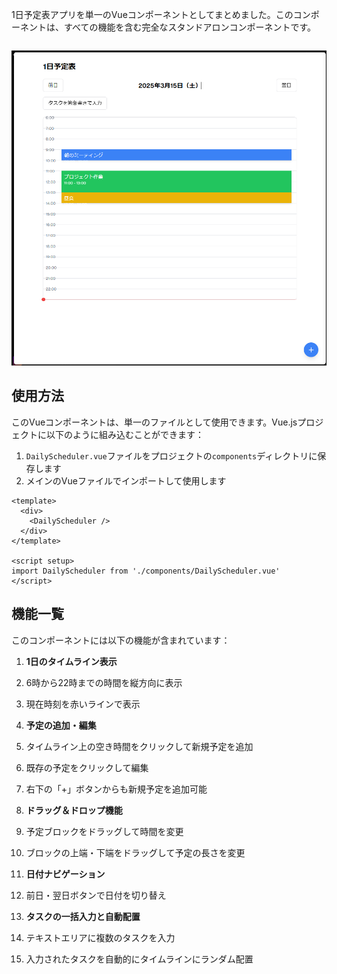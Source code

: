 1日予定表アプリを単一のVueコンポーネントとしてまとめました。このコンポーネントは、すべての機能を含む完全なスタンドアロンコンポーネントです。

```vue project="Daily Schedule App" file="DailyScheduler.vue"
```
![ui1](image-1.png)
## 使用方法

このVueコンポーネントは、単一のファイルとして使用できます。Vue.jsプロジェクトに以下のように組み込むことができます：

1. `DailyScheduler.vue`ファイルをプロジェクトの`components`ディレクトリに保存します
2. メインのVueファイルでインポートして使用します


```vue
<template>
  <div>
    <DailyScheduler />
  </div>
</template>

<script setup>
import DailyScheduler from './components/DailyScheduler.vue'
</script>
```

## 機能一覧

このコンポーネントには以下の機能が含まれています：

1. **1日のタイムライン表示**

  1. 6時から22時までの時間を縦方向に表示
  2. 現在時刻を赤いラインで表示



2. **予定の追加・編集**

  1. タイムライン上の空き時間をクリックして新規予定を追加
  2. 既存の予定をクリックして編集
  3. 右下の「+」ボタンからも新規予定を追加可能



3. **ドラッグ＆ドロップ機能**

  1. 予定ブロックをドラッグして時間を変更
  2. ブロックの上端・下端をドラッグして予定の長さを変更



4. **日付ナビゲーション**

  1. 前日・翌日ボタンで日付を切り替え

5. **タスクの一括入力と自動配置**

  1. テキストエリアに複数のタスクを入力
  2. 入力されたタスクを自動的にタイムラインにランダム配置